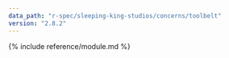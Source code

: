 ```yaml
---
data_path: "r-spec/sleeping-king-studios/concerns/toolbelt"
version: "2.8.2"
---
```


{% include reference/module.md %}
